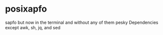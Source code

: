 # posixapfo

sapfo but now in the terminal and without any of them pesky Dependencies
except awk, sh, jq, and sed
